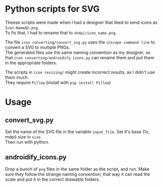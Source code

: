 # Python scripts for SVG

Theese scripts were made when I had a designer that liked to send icons as `Icon-Name@2.png`.  
To fix that, I had to rename that to `xhdpi/icon_name.png`.

The file `icon converting/convert_svg.py` uses the `inscape command line` to convert a SVG to multiple PNGs.  
The generated files use the same naming convention as my designer, so that `icon converting/androidify_icons.py` can
rename them and put them in the appropriate folders.

The scripts in `icon resizing/` might create incorrect results, as I didn't use them much.  
They require `Pillow` (install with `pip install Pillow`)


# Usage

## convert_svg.py

Set the name of the SVG file in the variable `input_file`. Set it's base (1x, mdpi) size in `size`.  
Then run with python.

## androidify_icons.py

Drop a bunch of `png` files in the same folder as the script, and run. Make sure they follow the strange
naming convention; that way it can read the scale and put it in the correct drawable folders.
